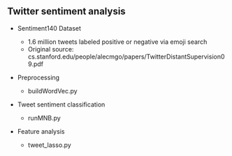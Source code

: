 ## Twitter sentiment analysis 

* Sentiment140 Dataset
  * 1.6 million tweets labeled positive or negative via emoji search
  * Original source: cs.stanford.edu/people/alecmgo/papers/TwitterDistantSupervision09.pdf
  
* Preprocessing
  * buildWordVec.py 
  
* Tweet sentiment classification
  * runMNB.py
  
* Feature analysis 
  * tweet_lasso.py
